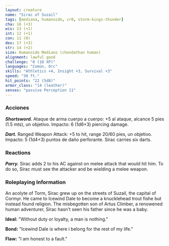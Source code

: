 ```yaml
---
layout: creature
name: "Sirac of Suzail"
tags: [mediana, humanoide, cr0, storm-kings-thunder]
cha: 16 (+3)
wis: 13 (+1)
int: 12 (+1)
con: 11 (0)
dex: 17 (+3)
str: 14 (+2)
size: Humanoide Mediano (chondathan human)
alignment: lawful good
challenge: "0 (10 XP)"
languages: "Común, Orc"
skills: "Athletics +4, Insight +3, Survival +3"
speed: "30 ft."
hit_points: "22 (5d8)"
armor_class: "14 (leather)"
senses: "passive Perception 11"
---
```


### Acciones

***Shortsword.*** Ataque de arma cuerpo a cuerpo: +5 al ataque, alcance 5 pies (1.5 mts), un objetivo. Impacto: 6 (1d6+3) piercing  damage.

***Dart.*** Ranged Weapon Attack: +5 to hit, range 20/60 pies, un objetivo. Impacto: 5 (1d4+3) puntos de daño perforante. Sirac carries six darts.

### Reactions

***Parry.*** Sirac adds 2 to his AC against on melee attack that would hit him. To do so, Sirac must see the attacker and be wielding a melee weapon.

### Roleplaying Information
An acolyte of Torm, Sirac grew up on the streets of Suzail, the capital of Cormyr. He came to Icewind Dale to become a knucklehead trout fishe but instead found religion. The misbegotten son of Artus Climber, a renowened human adventurer, Sirac hasn't seen his father since he was a baby.

**Ideal:** "Without duty or loyalty, a man is nothing."

**Bond:** "Icewind Dale is where i belong for the rest of my life."

**Flaw:** "I am honest to a fault."